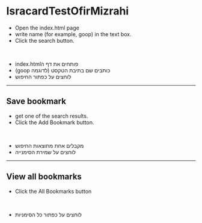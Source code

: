 # IsracardTestOfirMizrahi

* Open the index.html page
* write name (for example, goop) in the text box.
* Click the search button.

<br/>

* index.htmlפותחים את דף ה
* (goop כותבים שם בתיבת הטקסט (לדוגמה 
* לוחצים על כפתור החיפוש

------------------------------------------

## Save bookmark

* get one of the search results.
* Click the Add Bookmark button.

<br/>

* מקבלים אחת מתוצאות החיפוש
* לוחצים על שמירת הסימנייה

----------------------------------------

## View all bookmarks

* Click the All Bookmarks button

<br/>

* לוחצים על כפתור כל הסימניות 
